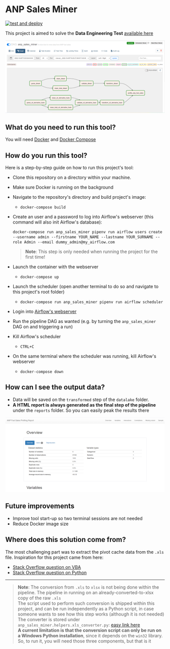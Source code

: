 # ANP Sales Miner

[![test and deploy](https://github.com/pmhaddad/anp_sales_miner/actions/workflows/test.yml/badge.svg)](https://github.com/pmhaddad/anp_sales_miner/actions/workflows/test.yml)

This project is aimed to solve the **Data Engineering Test** [available here](https://github.com/raizen-analytics/data-engineering-test)

![dag run](assets/dag_run.png)

## What do you need to run this tool?

You will need [Docker](https://www.docker.com/) and [Docker Compose](https://docs.docker.com/compose/)

## How do you run this tool?

Here is a step-by-step guide on how to run this project's tool:

* Clone this repository on a directory within your machine.
* Make sure Docker is running on the background
* Navigate to the repository's directory and build project's image:
  * `docker-compose build`
* Create an user and a password to log into Airflow's webserver (this command will also init Airflow's database):

    ```{bash}
    docker-compose run anp_sales_miner pipenv run airflow users create --username admin --firstname YOUR_NAME --lastname YOUR_SURNAME --role Admin --email dummy_admin@my_airflow.com
    ```

  > **Note**: This step is only needed when running the project for the first time!
* Launch the container with the webserver
  * `docker-compose up`
* Launch the scheduler (open another terminal to do so and navigate to this project's root folder)
  * `docker-compose run anp_sales_miner pipenv run airflow scheduler`
* Login into [Airflow's webserver](http://localhost:8080)
* Run the pipeline DAG as wanted (e.g. by turning the `anp_sales_miner` DAG on and triggering a run)
* Kill Airflow's scheduler
  * `CTRL+C`
* On the same terminal where the scheduler was running, kill Airflow's webserver
  * `docker-compose down`

## How can I see the output data?

* Data will be saved on the `transformed` step of the `datalake` folder.
* **A HTML report is always generated as the final step of the pipeline** under the `reports` folder. So you can easily peak the results there

![report header](assets/report_header.png)

## Future improvements

* Improve tool start-up so two terminal sessions are not needed
* Reduce Docker image size

## Where does this solution come from?

The most challenging part was to extract the pivot cache data from the `.xls` file. Inspiration for this project came from here:

* [Stack Overflow question on VBA](https://stackoverflow.com/questions/1442316/recreate-source-data-from-pivottable-cache)
* [Stack Overflow question on Python](https://stackoverflow.com/questions/59330853/how-to-extract-excel-pivotcache-into-pandas-data-frame)

---

  > **Note**: The conversion from `.xls` to `xlsx` is not being done within the pipeline. The pipeline in running on an already-converted-to-xlsx copy of the raw `.xls`</br>
  > The script used to perform such conversion is shipped within this project, and can be run independently as a Python script, in case someone wants to see how this step works (although it is not needed)</br>
  > The converter is stored under `anp_sales_miner.helpers.xls_converter.py`: [easy link here](anp_sales_miner/helpers/xls_converter.py)</br>
  > **A current limitation is that the conversion script can only be run on a Windows Python installation**, since it depends on the `win32` library. So, to run it, you will need those three components, but that is it</br>
